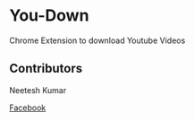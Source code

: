 # You-Down
Chrome Extension to download Youtube Videos

## Contributors
Neetesh Kumar

[Facebook](http://www.facebook.com/neetesh16)
